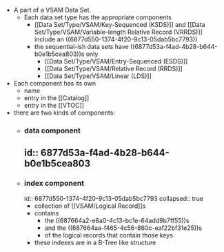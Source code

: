 - A part of a VSAM Data Set.
	- Each data set type has the appropriate components
		- [[Data Set/Type/VSAM/Key-Sequenced (KSDS)]] and [[Data Set/Type/VSAM/Variable-length Relative Record (VRRDS)]] include an ((6877d550-1374-4f20-9c13-05dab5bc7793))
		- the sequential-ish data sets have ((6877d53a-f4ad-4b28-b644-b0e1b5cea803))s only
			- [[Data Set/Type/VSAM/Entry-Sequenced (ESDS)]]
			- [[Data Set/Type/VSAM/Relative Record (RRDS)]]
			- [[Data Set/Type/VSAM/Linear (LDS)]]
- Each component has its own
	- name
	- entry in the [[Catalog]]
	- entry in the [[VTOC]]
- there are two kinds of components:
	- ### data component
	  id:: 6877d53a-f4ad-4b28-b644-b0e1b5cea803
		-
	- ### index component
	  id:: 6877d550-1374-4f20-9c13-05dab5bc7793
	  collapsed:: true
		- collection of [[VSAM/Logical Record]]s
		- contains
			- the ((687664a2-e8a0-4c13-bc1e-64add9b7ff55))s
			- and the ((687664aa-f465-4c56-860c-eaf22bf31e25))s
			- of the logical records that contain those keys
		- these indexes are in a B-Tree like structure